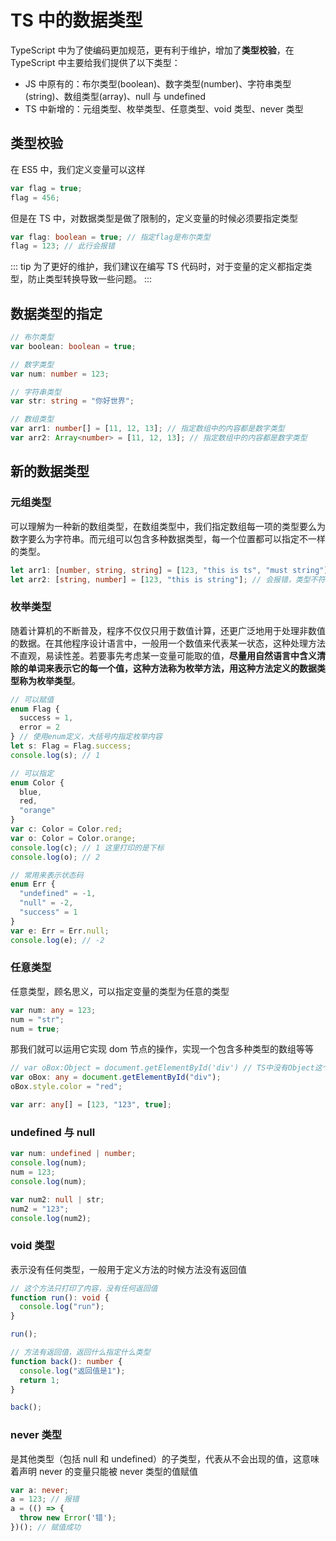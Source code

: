 # TS 中的数据类型

TypeScript 中为了使编码更加规范，更有利于维护，增加了**类型校验**，在 TypeScript 中主要给我们提供了以下类型：

- JS 中原有的：布尔类型(boolean)、数字类型(number)、字符串类型(string)、数组类型(array)、null 与 undefined
- TS 中新增的：元组类型、枚举类型、任意类型、void 类型、never 类型

## 类型校验

在 ES5 中，我们定义变量可以这样

```js
var flag = true;
flag = 456;
```

但是在 TS 中，对数据类型是做了限制的，定义变量的时候必须要指定类型

```ts
var flag: boolean = true; // 指定flag是布尔类型
flag = 123; // 此行会报错
```

::: tip
为了更好的维护，我们建议在编写 TS 代码时，对于变量的定义都指定类型，防止类型转换导致一些问题。
:::

## 数据类型的指定

```ts
// 布尔类型
var boolean: boolean = true;

// 数字类型
var num: number = 123;

// 字符串类型
var str: string = "你好世界";

// 数组类型
var arr1: number[] = [11, 12, 13]; // 指定数组中的内容都是数字类型
var arr2: Array<number> = [11, 12, 13]; // 指定数组中的内容都是数字类型
```

## 新的数据类型

### 元组类型

可以理解为一种新的数组类型，在数组类型中，我们指定数组每一项的类型要么为数字要么为字符串。而元组可以包含多种数据类型，每一个位置都可以指定不一样的类型。

```ts
let arr1: [number, string, string] = [123, "this is ts", "must string"];
let arr2: [string, number] = [123, "this is string"]; // 会报错，类型不符合
```

### 枚举类型

随着计算机的不断普及，程序不仅仅只用于数值计算，还更广泛地用于处理非数值的数据。在其他程序设计语言中，一般用一个数值来代表某一状态，这种处理方法不直观，易读性差。若要事先考虑某一变量可能取的值，**尽量用自然语言中含义清除的单词来表示它的每一个值，这种方法称为枚举方法，用这种方法定义的数据类型称为枚举类型**。

```ts
// 可以赋值
enum Flag {
  success = 1,
  error = 2
} // 使用enum定义，大括号内指定枚举内容
let s: Flag = Flag.success;
console.log(s); // 1

// 可以指定
enum Color {
  blue,
  red,
  "orange"
}
var c: Color = Color.red;
var o: Color = Color.orange;
console.log(c); // 1 这里打印的是下标
console.log(o); // 2

// 常用来表示状态码
enum Err {
  "undefined" = -1,
  "null" = -2,
  "success" = 1
}
var e: Err = Err.null;
console.log(e); // -2
```

### 任意类型

任意类型，顾名思义，可以指定变量的类型为任意的类型

```ts
var num: any = 123;
num = "str";
num = true;
```

那我们就可以运用它实现 dom 节点的操作，实现一个包含多种类型的数组等等

```ts
// var oBox:Object = document.getElementById('div') // TS中没有Object这个类型
var oBox: any = document.getElementById("div");
oBox.style.color = "red";

var arr: any[] = [123, "123", true];
```

### undefined 与 null

```ts
var num: undefined | number;
console.log(num);
num = 123;
console.log(num);

var num2: null | str;
num2 = "123";
console.log(num2);
```

### void 类型

表示没有任何类型，一般用于定义方法的时候方法没有返回值

```ts
// 这个方法只打印了内容，没有任何返回值
function run(): void {
  console.log("run");
}

run();

// 方法有返回值，返回什么指定什么类型
function back(): number {
  console.log("返回值是1");
  return 1;
}

back();
```

### never 类型

是其他类型（包括 null 和 undefined）的子类型，代表从不会出现的值，这意味着声明 never 的变量只能被 never 类型的值赋值

```ts
var a: never;
a = 123; // 报错
a = (() => {
  throw new Error('错');
})(); // 赋值成功
```